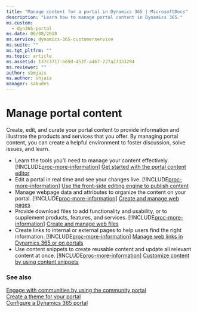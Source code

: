 ```yaml
---
title: "Manage content for a portal in Dynamics 365 | MicrosoftDocs"
description: "Learn how to manage portal content in Dynamics 365."
ms.custom:
  - dyn365-portal
ms.date: 06/08/2018
ms.service: dynamics-365-customerservice
ms.suite: ""
ms.tgt_pltfrm: ""
ms.topic: article
ms.assetid: 137c3717-b69d-453f-a467-727a27333294
ms.reviewer: ""
author: sbmjais
ms.author: shjais
manager: sakudes
---
```

# Manage portal content
Create, edit, and curate your portal content to provide information and illustrate the products and services that you offer. By managing portal content, you can create a helpful environment to foster discussion, solve issues, and learn.

- Learn the tools you’ll need to manage your content effectively. [!INCLUDE[proc-more-information](../includes/proc-more-information.md)] [Get started with the portal content editor](get-started-portal-content-editor.md)  
- Edit a portal in real time and see your changes live. [!INCLUDE[proc-more-information](../includes/proc-more-information.md)] [Use the front-side editing engine to publish content](publish-content-editing-engine.md)  
- Manage webpage data and attributes to organize the content on your portal. [!INCLUDE[proc-more-information](../includes/proc-more-information.md)] [Create and manage web pages](web-page.md)
- Provide download files to add functionality and usability, or to supplement products, features, and services. [!INCLUDE[proc-more-information](../includes/proc-more-information.md)] [Create and manage web files](web-files.md)
- Create links to internal or external pages to help users find the right information. [!INCLUDE[proc-more-information](../includes/proc-more-information.md)] [Manage web links in Dynamics 365 or on portals](manage-web-links.md)  
- Use content snippets to create reusable content and update all relevant content at once. [!INCLUDE[proc-more-information](../includes/proc-more-information.md)] [Customize content by using content snippets](customize-content-snippets.md)  

### See also

[Engage with communities by using the community portal](engage-with-communities.md)  
[Create a theme for your portal](create-theme.md)  
[Configure a Dynamics 365 portal](configure-portal.md)  

